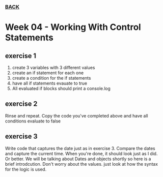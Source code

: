 ### [BACK](../../)

# Week 04 - Working With Control Statements

## exercise 1
1. create 3 variables with 3 different values
2. create an if statement for each one
3. create a condition for the if statements
4. have all if statements evauate to true
5. All evaluated if blocks should print a console.log

## exercise 2
Rinse and repeat. Copy the code you've completed above and have all conditions evaluate to false

## exercise 3
Write code that captures the date just as in exercise 3. Compare the dates and capture the current time. When you're done, it should look just as I did. Or better. We will be talking about Dates and objects shortly so here is a brief introdcution. Don't worry about the values. just look at how the syntax for the logic is used. 
